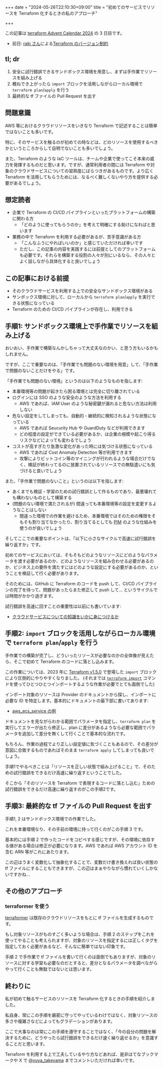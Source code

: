 +++
date = "2024-05-26T22:10:30+09:00"
title = "初めてのサービスでリソースを Terraform 化するときの私のアプローチ"

+++

この記事は [terraform Advent Calendar 2024](https://qiita.com/advent-calendar/2024/terraform) の 3 日目です。

- 前日: [raki さん](https://zenn.dev/raki)による[Terraform のバージョン制約](https://zenn.dev/terraform_jp/articles/2024-12-02_terraform_version_constraints)

## tl; dr

1. 安全に試行錯誤できるサンドボックス環境を用意し、まずは手作業でリソースを組み上げる
2. 概ねでき上がったら `import` ブロックを活用しながらローカル環境で `terraform plan`/`apply` を行う
3. 最終的な tf ファイルの Pull Request を出す

## 問題意識

AWS 等におけるクラウドリソースをいきなり Terraform で記述することは簡単ではないことも多いです。

特に、そのサービスを触るのが初めての時などは、どのリソースを使用するべきかというところからして自明でないことも多いでしょう。

また、Terraform のような IaC ツールは、チームや企業で使ってこそ本来の威力を発揮するものだと思います。ですが、通常利用者の間には Terraform や対象のクラウドサービスについての習熟度にばらつきがあるものです。より広く Terraform を活用してもらうためには、なるべく難しくないやり方を提供する必要があるでしょう。

## 想定読者

- 企業で Terraform の CI/CD パイプラインといったプラットフォームの構築に関わる方
  - 「どのように使ってもらうのか」を考えて明確にする助けになればと思います
- 業務の中で Terraform を利用する必要があるが、苦手意識がある方
  - 「こんなふうにやればいいのか」と感じていただければ幸いです
  - ただし、この記事の内容を実践するには前提としてのプラットフォームも必要です。それらを構築する役割の人々が別にいるなら、その人々とよく話しながら具体化すると良いでしょう

## この記事における前提

- そのクラウドサービスを利用する上での安全なサンドボックス環境がある
- サンボックス環境に対して、ローカルから `terraform plan`/`apply` を実行できる状態になっている
- Terraform のための CI/CD パイプラインが存在し、利用できる

## 手順1: サンドボックス環境上で手作業でリソースを組み上げる

おいおい、手作業で構築なんかしちゃって大丈夫なのかい、と思う方もいるかもしれません。

ですが、ここで重要なのは、「手作業でも問題のない環境を用意」して、「手作業で問題のないことだけをやる」です。

「手作業でも問題のない環境」というのは以下のようなものを指します:

- 本番環境等の問題が起きたら困る環境とは完全に切り離されている
- ログインには SSO のような安全のような方法を利用する
  - AWS であれば、IAM User のような秘密鍵が漏れると危ない方法は利用しない
- 危ない設定をしてしまっても、自動的・継続的に検知されるような状態になっている
  - AWS であれば Seucurity Hub や GuardDuty などが利用できます
  - どの程度の設定ができている必要があるか、は企業の規模や起こり得るリスクなどによっても変わるでしょう
- コストが高すぎたり急激な変化があった時には気づける状態になっている
  - AWS であれば Cost Anomaly Detection 等が利用できます
  - 攻撃によりビットコイン等のマイニングが行われるような場合だけでなく、検証が終わってるのに放置されているリソースでの無駄遣いにも気づけると良いでしょう

また、「手作業で問題のないこと」というのは以下を指します:

- あくまでも検証・学習のための試行錯誤として作るものであり、最悪壊れても構わないものとして構築する
- (問題のない環境で満たされるが) 間違っても本番環境等の設定を変更するようなことはしない
  - 間違った環境での作業を避けるため、本番環境ではそのための権限をそもそも割り当てなかったり、割り当てるとしても [PIM](https://tech.layerx.co.jp/entry/2024/05/01/111747) のような仕組みを使うのが良いでしょう

そしてここでの重要なポイントは、「以下に小さなサイクルで高速に試行錯誤を繰り返すか」です。

初めてのサービスにおいては、そもそもどのようなリソースにどのようなパラメータを渡す必要があるのか、どのようなリソースを組み合わせる必要があるのか、ビジネス上の要件を満たすにはどのような設定にする必要があるのか、ということを検証して行く必要があります。

そのためには、GitHub に Terraform のコードを push して、CI/CD パイプラインの完了を待って、問題があったらまた修正して push して... というサイクルでは時間がかかり過ぎます。

試行錯誤を高速に回すことの重要性は以前にも書いています:

- [クラウドサービスについての知識をいかに身につけるか](https://blog.yuyat.jp/post/how-i-learn-about-cloud-services/)

## 手順2: `import` ブロックを活用しながらローカル環境で `terraform plan`/`apply` を行う

手作業での構築が完了し、どういったリソースが必要なのかの全体像が見えたら、そこで初めて Terraform のコードに落とし込みます。

この作業については、2023 年に [Terraform v1.5.0](https://github.com/hashicorp/terraform/releases/tag/v1.5.0) で登場した `import` ブロックにより圧倒的にやりやすくなりました。 (それまでは [`terraform import`](https://developer.hashicorp.com/terraform/cli/import) コマンドを使ってひとつひとつインポートするような作業が必要でとても面倒でした)

インポート対象のリソースは Provider のドキュメントから探し、インポートに必要な ID を特定します。基本的にドキュメントの最下部に書いてあります:

- [aws_ecs_service の例](https://registry.terraform.io/providers/hashicorp/aws/latest/docs/resources/ecs_service#import)

ドキュメントを見ながらわかる範囲でパラメータを指定し、`terraform plan` を実行してエラーが出たら修正し、plan に差分があるようなら必要な範囲でパラメータを追加して差分を無くして行くことで基本的な流れです。

もちろん、作業の過程でより正しい設定値に気づくこともあるので、その差分が意図に合致するものであればそのまま `terraform apply` してしまっても良いでしょう。

手順1でやるべきことは「リソースを正しい状態で組み上げること」で、そのための試行錯誤をできるだけ高速に繰り返すということでした。

そこから「そのリソースを Terraform で表現するコードに落とし込む」ための試行錯誤をできるだけ高速に繰り返すのがこの手順2です。

## 手順3: 最終的な tf ファイルの Pull Request を出す

手順1, 2 はサンドボックス環境での作業でした。

これを本番環境なり、その手前の環境に持って行くのがこの手順 3 です。

基本的には手順 2 で作ったコードをコピペする感じですが、その環境に依存する値がある場合は修正が必要になります。AWS であれば AWS アカウント ID を含む ARN 等がこれにあたります。

この辺はうまく変数化して抽象化することで、変数だけ書き換えれば良い状態の tf ファイルにすることもできますが、この辺はまぁやりながら慣れていくしかないですかね...

## その他のアプローチ

### terraformer を使う

[terraformer](https://github.com/GoogleCloudPlatform/terraformer) は既存のクラウドリソースをもとに tf ファイルを生成するものです。

もし対象リソースがものすごく多いような場合は、手順 2 のステップをこれを使ってやることも考えられますが、対象のリソースを指定するには正しくタグを指定しておく必要があるなど、そんなに簡単ではない印象です。

手順 2 で手作業で tf ファイルを書いて行くのは面倒でもありますが、対象のリソースに対する学習も必要なのだとすると、差分となるパラメータを調べながらやって行くことも無駄ではないとは思います。

## 終わりに

私が初めて触るサービスのリソースを Terraform 化するときの手順を紹介しました。

私自身、常にこの手順を厳密に守ってやっているわけではなく、対象リソースの多さや複雑さなどによってもグラデーションがあります。

ここで大事なのは常にこの手順を遵守することではなく、「今の自分の問題を解決するために、どうやったら試行錯誤をできるだけ速く繰り返せるか」を意識することだと思います。

Terraform を利用する上で工夫しているやり方などあれば、是非はてなブックマークや X で [@yuya_takeyama](https://x.com/yuya_takeyama) までコメントいただければ幸いです。